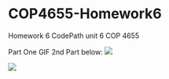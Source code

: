 # COP4655-Homework6
Homework 6 CodePath unit 6 COP 4655


Part One GIF 2nd Part below:
![](https://github.com/G-Bones/Unit-6-Lab-6/blob/b1deb1b86f963239f1ab4883ee2550a389baf06f/Lab-6%20P1.gif)


![](https://github.com/G-Bones/Unit-6-Lab-6/blob/b1deb1b86f963239f1ab4883ee2550a389baf06f/Lab6%20P2.gif)

